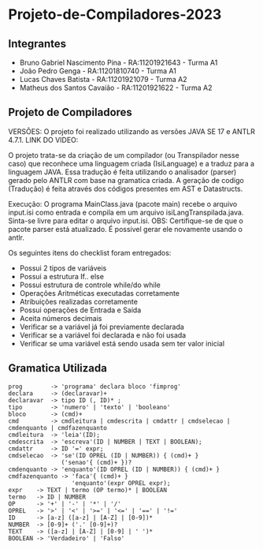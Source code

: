 # Projeto-de-Compiladores-2023
## Integrantes
+ Bruno Gabriel Nascimento Pina - RA:11201921643 - Turma A1 <br />
+ João Pedro Genga - RA:11201810740 - Turma A1 <br />
+ Lucas Chaves Batista - RA:11201921079 - Turma A2 <br />
+ Matheus dos Santos Cavaião - RA:11201921622  - Turma A2 <br />

## Projeto de Compiladores
VERSÕES: O projeto foi realizado utilizando as versões JAVA SE 17 e ANTLR 4.7.1.
LINK DO VIDEO: 

O projeto trata-se da criação de um compilador (ou Transpilador nesse caso) que reconhece uma linguagem criada (IsiLanguage) e a traduz para a linguagem JAVA. Essa tradução é feita utilizando o analisador (parser) gerado pelo ANTLR com base na gramatica criada. A geração de codigo (Tradução) é feita através dos códigos presentes em AST e Datastructs.

Execução: O programa MainClass.java (pacote main) recebe o arquivo input.isi como entrada e compila em um arquivo isiLangTranspilada.java. Sinta-se livre para editar o arquivo input.isi.
OBS: Certifique-se de que o pacote parser está atualizado. É possivel gerar ele novamente usando o antlr.

Os seguintes itens do checklist foram entregados:
+ Possui 2 tipos de variáveis
+ Possui a estrutura If.. else
+ Possui estrutura de controle while/do while
+ Operações Aritméticas executadas corretamente
+ Atribuições realizadas corretamente
+ Possui operações de Entrada e Saída
+ Aceita números decimais
+ Verificar se a variável já foi previamente declarada
+ Verificar se a variável foi declarada e não foi usada
+ Verificar se uma variável está sendo usada sem ter valor inicial 

## Gramatica Utilizada
```
prog        -> 'programa' declara bloco 'fimprog'
declara     -> (declaravar)+
declaravar  -> tipo ID (, ID)* ;
tipo        -> 'numero' | 'texto' | 'booleano'
bloco       -> (cmd)+
cmd         -> cmdleitura | cmdescrita | cmdattr | cmdselecao | cmdenquanto | cmdfazenquanto
cmdleitura  -> 'leia'(ID);
cmdescrita  -> 'escreva'(ID | NUMBER | TEXT | BOOLEAN);
cmdattr     -> ID '=' expr;
cmdselecao  -> 'se'(ID OPREL (ID | NUMBER)) { (cmd)+ } 
               ('senao'{ (cmd)+ })?
cmdenquanto -> 'enquanto'(ID OPREL (ID | NUMBER)) { (cmd)+ }
cmdfazenquanto -> 'faca'{ (cmd)+ }
                  'enquanto'(expr OPREL expr);
expr    -> TEXT | termo (OP termo)* | BOOLEAN
termo   -> ID | NUMBER
OP      -> '+' | '-' | '*' | '/'
OPREL   -> '>' | '<' | '>=' | '<=' | '==' | '!='
ID      -> [a-z] ([a-z] | [A-Z] | [0-9])*
NUMBER  -> [0-9]+ ('.' [0-9]+)?
TEXT    -> ([a-z] | [A-Z] | [0-9] | ' ')*
BOOLEAN -> 'Verdadeiro' | 'Falso'
```
